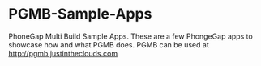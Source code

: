 PGMB-Sample-Apps
================

PhoneGap Multi Build Sample Apps. These are a few PhongeGap apps to showcase how and what PGMB does. PGMB can be used at http://pgmb.justintheclouds.com

